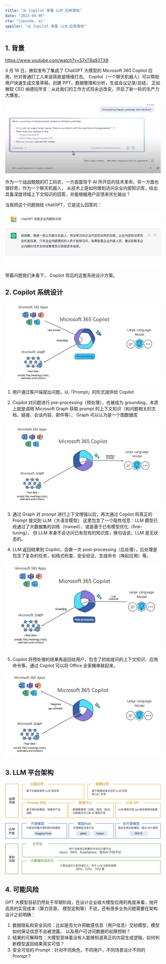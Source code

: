 ```yaml
---
title: "从 Copilot 来看 LLM 应用落地"
date: "2023-04-05"
cta: "lowcode, ai"
spoiler: "从 Copilot 来看 LLM 应用落地"
---
```


## 1. 背景

https://www.youtube.com/watch?v=S7xTBa93TX8

3 月 16 日，微软发布了集成了 ChatGPT 大模型的 Microsoft 365 Copilot 应用，针对普通打工人来说简直是降维打击。
Copilot（一个聊天机器人）可以帮助用户快速生成文章草稿，创建 PPT，数据整理和分析，生成会议记录/总结，
正如微软 CEO 纳德拉所言：从此我们的工作方式将永远改变，开启了新一轮的生产力大爆发。

![image](./images/copilot1.png)

作为一个战战兢兢的打工码农，一方面震惊于 AI 所开启的技术革命，另一方面也很好奇，作为一个聊天机器人，
从技术上是如何做到访问企业内部知识库，给出具备深度领域上下文知识的回答，并能根据用户反馈来优化输出？

当我把这个问题抛给 chatGPT，它是这么回答的：

![image](./images/chatgpt.png)

带着问题我们来看下， Copilot 背后的这套系统设计方案。

## 2. Copilot 系统设计

![image](./images/copilot2.png)

1. 用户通过客户端提出问题，以「Prompt」的形式提供给 Copilot

2. Copilot 对问题进行 pre-processing（预处理），也被成为 grounding，本质上就是调用 Microsoft Graph
   获取 prompt 的上下文知识（和问题相关的文档、链接、会话内容、邮件等）， Graph 可以认为是一个图数据库

![image](./images/copilot3.png)

3. 通过 Graph 对 prompt 进行上下文增强以后，再次通过 Copilot 将真正的 Prompt 提交到 LLM（大语言模型）
   这里包含了一个隐性信息：LLM 模型已经通过了大数据集的训练（trained），或是基于已有模型优化（fine-tuning），
   但 LLM 本身不会访问已有现有的知识库，换句话说，LLM 是无状态的。

4. LLM 返回结果到 Copilot，会做一次 post-processing（后处理），后处理是包含了复杂的任务，如格式检查、安全验证、生成命令（唤起应用）等。

![image](./images/copilot4.png)

5. Copilot 将预处理的结果再返回给用户，包含了初始提问的上下文知识、应用命令等。通过 Copilot 可以将 Office 全家桶串联起来。

![image](./images/copilot5.png)

## 3. LLM 平台架构

![image](./images/copilot_arc.png)

## 4. 可能风险

GPT 大模型目前仍然处于早期阶段，在设计企业级大模型应用的角度来看，抛开高昂的实现成本（算力资源，
模型定制等）不说，还有很多业务问题需要在架构设计之前明确：

1. 数据隐私和安全风险：比如是否允许把敏感信息（用户信息）交给模型，模型如何保证信息不会被泄露，
   以及用户可访问数据的权限控制？
2. 结果的可解释性：大模型意味着没有人能够知道真正的内容生成逻辑，如何判断模型返回结果真实可信？
3. 安全可信的 Prompt：针对不同角色，不同用户，不同场景设计不同的 Prompt？
